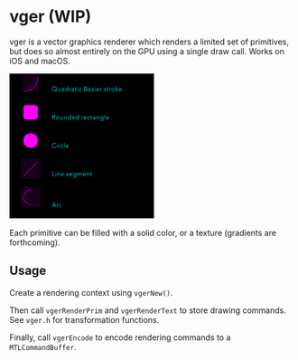 # vger (WIP)

vger is a vector graphics renderer which renders a limited set of primitives, but does so almost entirely on the GPU using a single draw call. Works on iOS and macOS.

<img src="demo.png" alt="demo" width="256" height="256">

Each primitive can be filled with a solid color, or a texture (gradients are forthcoming).

## Usage

Create a rendering context using `vgerNew()`.

Then call `vgerRenderPrim` and `vgerRenderText` to store drawing commands. See `vger.h` for transformation functions.

Finally, call `vgerEncode` to encode rendering commands to a `MTLCommandBuffer`.

